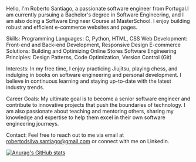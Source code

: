 Hello, I'm Roberto Santiago, a passionate software engineer from Portugal.I am currently pursuing a Bachelor's degree in Software Engineering, and I am also doing a Software Engineer Course at MasterSchool. I enjoy building robust and efficient e-commerce websites and pages.

Skills:
Programming Languages: C, Python, HTML, CSS
Web Development: Front-end and Back-end Development, Responsive Design
E-commerce Solutions: Building and Optimizing Online Stores
Software Engineering Principles: Design Patterns, Code Optimization, Version Control (Git)

Interests:
In my free time, I enjoy practicing Jiujitsu, playing chess, and indulging in books on software engineering and personal development. I believe in continuous learning and staying up-to-date with the latest industry trends.

Career Goals:
My ultimate goal is to become a senior software engineer and contribute to innovative projects that push the boundaries of technology. I am also passionate about teaching and mentoring others, sharing my knowledge and expertise to help them excel in their own software engineering journeys.

Contact:
Feel free to reach out to me via email at robertodsilva.santiago@gmail.com or connect with me on LinkedIn.

[![Anurag's GitHub stats](https://github-readme-stats.vercel.app/api?username=RobertodSilvaSantiago)](https://github.com/anuraghazra/github-readme-stats)
